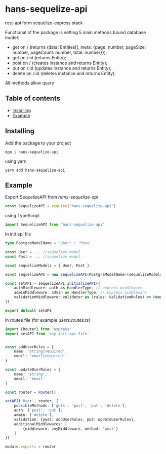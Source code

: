 # hans-sequelize-api
rest-api form sequelize-express stack

Functional of the package is setting 5 main methods bound database model:
- get on / (returns {data: Entities[], meta: {page: number, pageSize: number, pageCount: number, total: number}});
- get on /:id (returns Entity);
- post on / (creates instance and returns Entity);
- put on /:id (updates instance and returns Entity);
- delete on /:id (deletes instance and returns Entity);

All methods allow query

## Table of contents
* [Installing](#installing)
* [Example](#example)

<a name="installing"><h2>Installing</h2></a>
Add the package to your project
```
npm i hans-sequelize-api
```
using yarn
```
yarn add hans-sequelize-api
```


<a name="example"><h2>Example</h2></a>

Export SequelizeAPI from *hans-sequelize-api*

```javascript
const SequelizeAPI = require('hans-sequelize-api')
```
using TypeScript
```typescript
import SequelizeAPI from 'hans-sequelize-api'
```

In init api file
```typescript
type PostgreModelName = 'User' | 'Post'

const User = ... //sequelize model
const Post = ... //sequelize model

const sequelizeModels = { User, Post } 

const sequelizeAPI = new SequelizeAPI<PostgreModelName>(sequelizeModels)

const setAPI = sequelizeAPI.initializeAPI({
    authMiddleware: auth as HandlerType, // express middleware
    adminMiddleware: admin as HandlerType, // express middleware
    validationMiddleware: validator as (rules: ValidationRules) => HandlerType // function that's returns express middleware
})

export default setAPI
```

In routes file (for example *users.routes.ts*)

```typescript
import {Router} from 'express'
import setAPI from 'any-init-api-file'


const addUserRules = {
    name: 'string|required',
    email: 'email|required'
}

const updateUserRules = {
    name: 'string',
    email: 'email'
}

const router = Router()

setAPI('User', router, {
    possibleMethods: ['gets', 'post', 'put', 'delete'],
    auth: ['post', 'put'],
    admin: ['delete'],
    validation: {post: addUserRules, put: updateUserRules},
    additionalMiddlewares: [
        {middleware: anyMiddleware, method: 'post'}
    ]
})

module.exports = router
```


